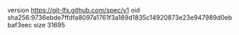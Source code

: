 version https://git-lfs.github.com/spec/v1
oid sha256:9736ebde7ffdfa8097a1761f3a189d1835c14920873e23e947989d0ebbaf3eec
size 31695
